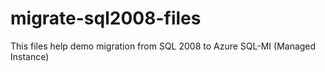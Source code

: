 # migrate-sql2008-files
This files help demo migration from SQL 2008 to Azure SQL-MI (Managed Instance)
